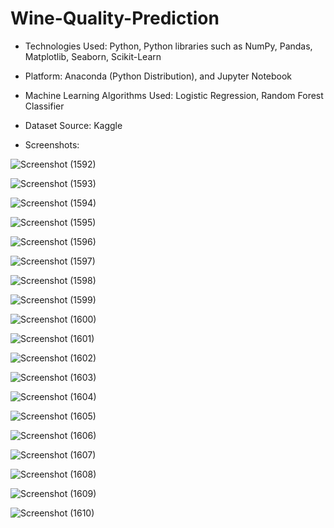 <h1>Wine-Quality-Prediction</h1>

* Technologies Used: Python, Python libraries such as NumPy, Pandas, Matplotlib, Seaborn, Scikit-Learn

* Platform: Anaconda (Python Distribution), and Jupyter Notebook

* Machine Learning Algorithms Used: Logistic Regression, Random Forest Classifier

* Dataset Source: Kaggle

* Screenshots:

  
![Screenshot (1592)](https://github.com/DebajyotiTalukder2001/Bharat_Intern-MLRepo/assets/136104351/0e4706a5-cd6f-4a2f-861c-cf769b5d1e97)


![Screenshot (1593)](https://github.com/DebajyotiTalukder2001/Bharat_Intern-MLRepo/assets/136104351/408eacc5-281a-413c-9049-3c3062143461)


![Screenshot (1594)](https://github.com/DebajyotiTalukder2001/Bharat_Intern-MLRepo/assets/136104351/c5aeabeb-169a-4987-9475-92a2537ba9d4)


![Screenshot (1595)](https://github.com/DebajyotiTalukder2001/Bharat_Intern-MLRepo/assets/136104351/08bcad73-48de-415b-b859-0e9cc3b13b47)


![Screenshot (1596)](https://github.com/DebajyotiTalukder2001/Bharat_Intern-MLRepo/assets/136104351/b0b49cb1-3b2c-4535-9a19-ef41d50b5f60)


![Screenshot (1597)](https://github.com/DebajyotiTalukder2001/Bharat_Intern-MLRepo/assets/136104351/5ad3915e-8d3c-448a-ae1c-70ceed3691fa)


![Screenshot (1598)](https://github.com/DebajyotiTalukder2001/Bharat_Intern-MLRepo/assets/136104351/3a69a153-66bc-4fe6-a86e-0653ec37e762)



![Screenshot (1599)](https://github.com/DebajyotiTalukder2001/Bharat_Intern-MLRepo/assets/136104351/0a089f0d-fb97-4999-bfce-b141b3c0e407)



![Screenshot (1600)](https://github.com/DebajyotiTalukder2001/Bharat_Intern-MLRepo/assets/136104351/45176015-d256-41c5-bd47-72872950cb55)




![Screenshot (1601)](https://github.com/DebajyotiTalukder2001/Bharat_Intern-MLRepo/assets/136104351/56071e85-d1f6-45a9-a282-8188d38366e8)



![Screenshot (1602)](https://github.com/DebajyotiTalukder2001/Bharat_Intern-MLRepo/assets/136104351/7e7c721d-db85-4f6d-8e1e-177fa4a98f1e)




![Screenshot (1603)](https://github.com/DebajyotiTalukder2001/Bharat_Intern-MLRepo/assets/136104351/9050d42c-aa6c-48f6-848d-9b316d41d4e4)



![Screenshot (1604)](https://github.com/DebajyotiTalukder2001/Bharat_Intern-MLRepo/assets/136104351/84222555-74dd-4cd0-b7d5-f2f14c778650)



![Screenshot (1605)](https://github.com/DebajyotiTalukder2001/Bharat_Intern-MLRepo/assets/136104351/3cf62fdb-1d3b-40f3-8e8a-8d98c43cd116)



![Screenshot (1606)](https://github.com/DebajyotiTalukder2001/Bharat_Intern-MLRepo/assets/136104351/0a9bfd72-5370-4b6b-a0ca-38e14a03162b)


![Screenshot (1607)](https://github.com/DebajyotiTalukder2001/Bharat_Intern-MLRepo/assets/136104351/dc506825-07af-4cce-96be-9ea687e96794)


![Screenshot (1608)](https://github.com/DebajyotiTalukder2001/Bharat_Intern-MLRepo/assets/136104351/858aae0e-7da5-42b8-a57b-f5ac36297b54)



![Screenshot (1609)](https://github.com/DebajyotiTalukder2001/Bharat_Intern-MLRepo/assets/136104351/1082a1e0-e094-4455-bb1d-bfebc44b7dd1)


![Screenshot (1610)](https://github.com/DebajyotiTalukder2001/Bharat_Intern-MLRepo/assets/136104351/25c5bace-126e-4daa-b274-c4f92cd1d9d6)















